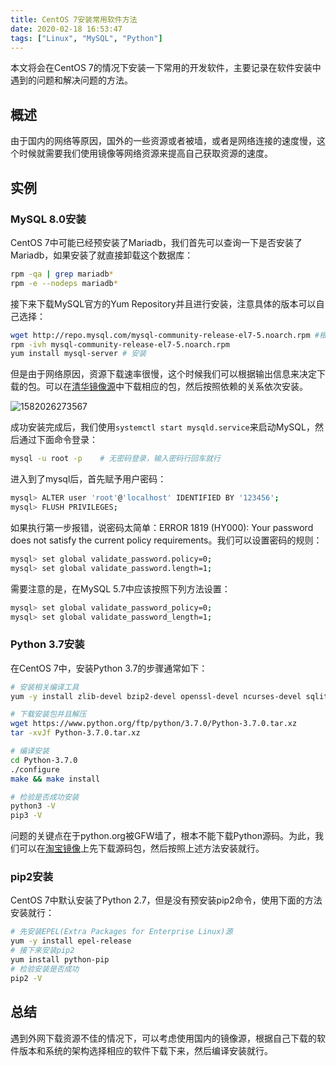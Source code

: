 ```yaml
---
title: CentOS 7安装常用软件方法
date: 2020-02-18 16:53:47
tags: ["Linux", "MySQL", "Python"]
---
```


本文将会在CentOS 7的情况下安装一下常用的开发软件，主要记录在软件安装中遇到的问题和解决问题的方法。

<!-- More -->

## 概述

由于国内的网络等原因，国外的一些资源或者被墙，或者是网络连接的速度慢，这个时候就需要我们使用镜像等网络资源来提高自己获取资源的速度。

## 实例

### MySQL 8.0安装

CentOS 7中可能已经预安装了Mariadb，我们首先可以查询一下是否安装了Mariadb，如果安装了就直接卸载这个数据库：

```bash
rpm -qa | grep mariadb*
rpm -e --nodeps mariadb*
```

接下来下载MySQL官方的Yum Repository并且进行安装，注意具体的版本可以自己选择：

```bash
wget http://repo.mysql.com/mysql-community-release-el7-5.noarch.rpm #根据版本选择
rpm -ivh mysql-community-release-el7-5.noarch.rpm
yum install mysql-server # 安装
```

但是由于网络原因，资源下载速率很慢，这个时候我们可以根据输出信息来决定下载的包。可以在[清华镜像源](https://mirrors.tuna.tsinghua.edu.cn/mysql/yum/mysql80-community-el7/)中下载相应的包，然后按照依赖的关系依次安装。

![1582026273567](./1582026273567.png)

成功安装完成后，我们使用`systemctl start mysqld.service`来启动MySQL，然后通过下面命令登录：

```bash
mysql -u root -p	# 无密码登录，输入密码行回车就行
```

进入到了mysql后，首先赋予用户密码：

```bash
mysql> ALTER user 'root'@'localhost' IDENTIFIED BY '123456';
mysql> FLUSH PRIVILEGES;
```

如果执行第一步报错，说密码太简单：ERROR 1819 (HY000): Your password does not satisfy the current policy requirements。我们可以设置密码的规则：

```bash
mysql> set global validate_password.policy=0;
mysql> set global validate_password.length=1;
```

需要注意的是，在MySQL 5.7中应该按照下列方法设置：

```bash
mysql> set global validate_password_policy=0;
mysql> set global validate_password_length=1;
```

### Python 3.7安装

在CentOS 7中，安装Python 3.7的步骤通常如下：

```bash
# 安装相关编译工具
yum -y install zlib-devel bzip2-devel openssl-devel ncurses-devel sqlite-devel readline-devel tk-devel gdbm-devel db4-devel libpcap-devel xz-devel

# 下载安装包并且解压
wget https://www.python.org/ftp/python/3.7.0/Python-3.7.0.tar.xz
tar -xvJf Python-3.7.0.tar.xz

# 编译安装
cd Python-3.7.0
./configure
make && make install

# 检验是否成功安装
python3 -V
pip3 -V
```

问题的关键点在于python.org被GFW墙了，根本不能下载Python源码。为此，我们可以在[淘宝镜像](https://npm.taobao.org/mirrors/python/)上先下载源码包，然后按照上述方法安装就行。

### pip2安装

CentOS 7中默认安装了Python 2.7，但是没有预安装pip2命令，使用下面的方法安装就行：

```bash
# 先安装EPEL(Extra Packages for Enterprise Linux)源
yum -y install epel-release
# 接下来安装pip2
yum install python-pip
# 检验安装是否成功
pip2 -V
```

## 总结

遇到外网下载资源不佳的情况下，可以考虑使用国内的镜像源，根据自己下载的软件版本和系统的架构选择相应的软件下载下来，然后编译安装就行。